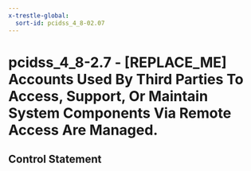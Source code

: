 ```yaml
---
x-trestle-global:
  sort-id: pcidss_4_8-02.07
---
```


# pcidss_4_8-2.7 - \[REPLACE_ME\] Accounts Used By Third Parties To Access, Support, Or Maintain System Components Via Remote Access Are Managed.

## Control Statement
